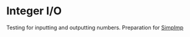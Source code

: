 # Integer I/O

Testing for inputting and outputting numbers. Preparation for [SimpImp](https://github.com/James-P-D/SimpImp)
